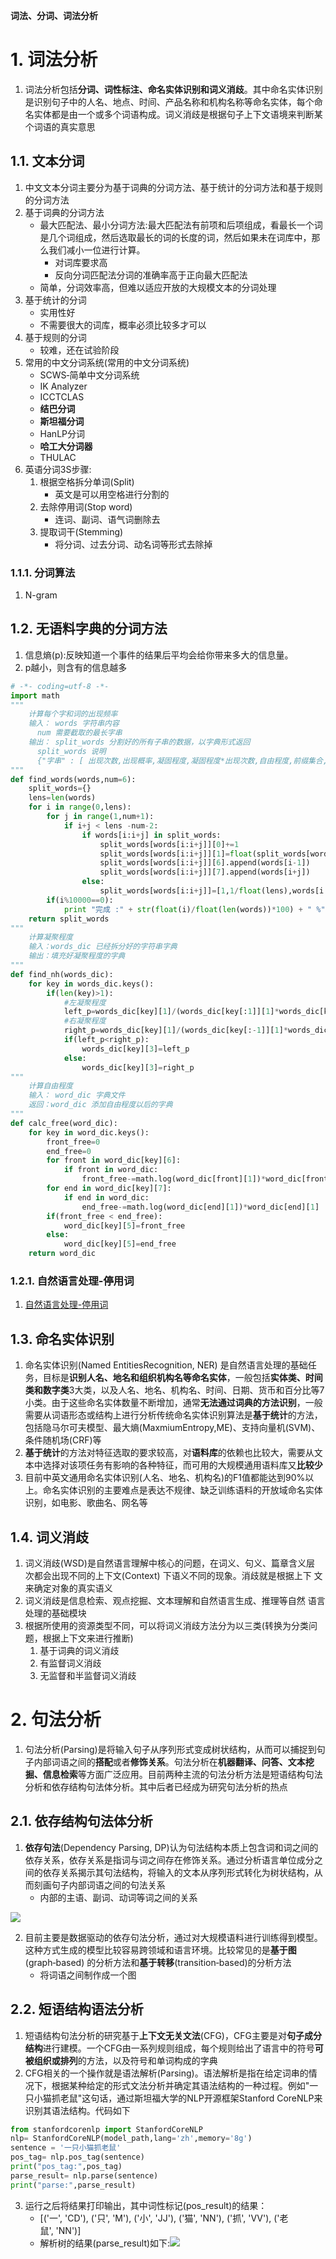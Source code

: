 **词法、分词、词法分析**

# 1. 词法分析
1. 词法分析包括**分词、词性标注、命名实体识别和词义消歧**。其中命名实体识别是识别句子中的人名、地点、时间、产品名称和机构名称等命名实体，每个命名实体都是由一个或多个词语构成。词义消歧是根据句子上下文语境来判断某个词语的真实意思

## 1.1. 文本分词
1. 中文文本分词主要分为基于词典的分词方法、基于统计的分词方法和基于规则的分词方法
2. 基于词典的分词方法
    + 最大匹配法、最小分词方法:最大匹配法有前项和后项组成，看最长一个词是几个词组成，然后选取最长的词的长度的词，然后如果未在词库中，那么我们减小一位进行计算。
        + 对词库要求高
        + 反向分词匹配法分词的准确率高于正向最大匹配法
    + 简单，分词效率高，但难以适应开放的大规模文本的分词处理
3. 基于统计的分词
    + 实用性好
    + 不需要很大的词库，概率必须比较多才可以
4. 基于规则的分词
    + 较难，还在试验阶段
5. 常用的中文分词系统(常用的中文分词系统)
    + SCWS‐简单中文分词系统
    + IK Analyzer
    + ICCTCLAS
    + **结巴分词**
    + **斯坦福分词**
    + HanLP分词
    + **哈工大分词器**
    + THULAC
6. 英语分词3S步骤:
    1. 根据空格拆分单词(Split)
        + 英文是可以用空格进行分割的
    2. 去除停用词(Stop word)
        + 连词、副词、语气词删除去
    3. 提取词干(Stemming)
        + 将分词、过去分词、动名词等形式去除掉

### 1.1.1. 分词算法
1. N-gram

## 1.2. 无语料字典的分词方法
1. 信息熵(p):反映知道一个事件的结果后平均会给你带来多大的信息量。
2. p越小，则含有的信息越多
```py
# -*- coding=utf-8 -*-
import math
"""
    计算每个字和词的出现频率
    输入： words 字符串内容
      num 需要截取的最长字串
    输出： split_words 分割好的所有子串的数据，以字典形式返回
      split_words 说明
      {"字串" : [ 出现次数,出现概率,凝固程度,凝固程度*出现次数,自由程度,前缀集合,后缀集合] .....}
"""
def find_words(words,num=6):
    split_words={}
    lens=len(words)
    for i in range(0,lens):
        for j in range(1,num+1):
            if i+j < lens -num-2:
                if words[i:i+j] in split_words:
                    split_words[words[i:i+j]][0]+=1
                    split_words[words[i:i+j]][1]=float(split_words[words[i:i+j]][0])/float(lens)
                    split_words[words[i:i+j]][6].append(words[i-1])
                    split_words[words[i:i+j]][7].append(words[i+j])
                else:
                    split_words[words[i:i+j]]=[1,1/float(lens),words[i:i+j],1,1,0,[words[i-1]],[words[i+j]]]
        if(i%10000==0):
            print "完成 :" + str(float(i)/float(len(words))*100) + " %"
    return split_words
"""
    计算凝聚程度
    输入：words_dic 已经拆分好的字符串字典
    输出：填充好凝聚程度的字典
"""
def find_nh(words_dic):
    for key in words_dic.keys():
        if(len(key)>1):
            #左凝聚程度
            left_p=words_dic[key][1]/(words_dic[key[:1]][1]*words_dic[key[1:]][1])
            #右凝聚程度
            right_p=words_dic[key][1]/(words_dic[key[:-1]][1]*words_dic[key[:-1]][1])
            if(left_p<right_p):
                words_dic[key][3]=left_p
            else:
                words_dic[key][3]=right_p
"""
    计算自由程度
    输入： word_dic 字典文件
    返回：word_dic 添加自由程度以后的字典
"""
def calc_free(word_dic):
    for key in word_dic.keys():
        front_free=0
        end_free=0
        for front in word_dic[key][6]:
            if front in word_dic:
                front_free-=math.log(word_dic[front][1])*word_dic[front][1]
        for end in word_dic[key][7]:
            if end in word_dic:
                end_free-=math.log(word_dic[end][1])*word_dic[end][1]
        if(front_free < end_free):
            word_dic[key][5]=front_free
        else:
            word_dic[key][5]=end_free
    return word_dic
```
### 1.2.1. 自然语言处理-停用词
1. <a href = "https://blog.csdn.net/weixin_42152696/article/details/86082566">自然语言处理-停用词</a>

## 1.3. 命名实体识别
1. 命名实体识别(Named EntitiesRecognition, NER) 是自然语言处理的基础任务，目标是**识别人名、地名和组织机构名等命名实体**，一般包括**实体类、时间类和数字类**3大类，以及人名、地名、机构名、时间、日期、货币和百分比等7小类。由于这些命名实体数量不断增加，通常**无法通过词典的方法识别**，一般需要从词语形态或结构上进行分析传统命名实体识别算法是**基于统计**的方法，包括隐马尔可夫模型、最大熵(MaxmiumEntropy,ME)、支持向量机(SVM)、条件随机场(CRF)等
2. **基于统计**的方法对特征选取的要求较高，对**语料库**的依赖也比较大，需要从文本中选择对该项任务有影响的各种特征，而可用的大规模通用语料库又**比较少**
3. 目前中英文通用命名实体识别(人名、地名、机构名)的F1值都能达到90%以上。命名实体识别的主要难点是表达不规律、缺乏训练语料的开放域命名实体识别，如电影、歌曲名、网名等

## 1.4. 词义消歧
1. 词义消歧(WSD)是自然语言理解中核心的问题，在词义、句义、篇章含义层 次都会出现不同的上下文(Context) 下语义不同的现象。消歧就是根据上下 文来确定对象的真实语义
2. 词义消歧是信息检索、观点挖掘、文本理解和自然语言生成、推理等自然 语言处理的基础模块
3. 根据所使用的资源类型不同，可以将词义消歧方法分为以三类(转换为分类问题，根据上下文来进行推断)
    1. 基于词典的词义消歧
    2. 有监督词义消歧
    3. 无监督和半监督词义消歧

# 2. 句法分析
1. 句法分析(Parsing)是将输入句子从序列形式变成树状结构，从而可以捕捉到句子内部词语之间的**搭配**或者**修饰关系**。句法分析在**机器翻译、问答、文本挖掘、信息检索**等方面广泛应用。目前两种主流的句法分析方法是短语结构句法分析和依存结构句法体分析。其中后者已经成为研究句法分析的热点

## 2.1. 依存结构句法体分析
1. **依存句法**(Dependency Parsing, DP)认为句法结构本质上包含词和词之间的依存关系，依存关系是指词与词之间存在修饰关系。通过分析语言单位成分之间的依存关系揭示其句法结构，将输入的文本从序列形式转化为树状结构，从而刻画句子内部词语之间的句法关系
    + 内部的主语、副词、动词等词之间的关系

![](img/词法/1.png)

2. 目前主要是数据驱动的依存句法分析，通过对大规模语料进行训练得到模型。这种方式生成的模型比较容易跨领域和语言环境。比较常见的是**基于图**(graph‐based) 的分析方法和**基于转移**(transition‐based)的分析方法
    + 将词语之间制作成一个图

## 2.2. 短语结构语法分析
1. 短语结构句法分析的研究基于**上下文无关文法**(CFG)，CFG主要是对**句子成分结构**进行建模。一个CFG由一系列规则组成，每个规则给出了语言中的符号**可被组织或排列**的方法，以及符号和单词构成的字典
2. CFG相关的一个操作就是语法解析(Parsing)。语法解析是指在给定词串的情况下，根据某种给定的形式文法分析并确定其语法结构的一种过程。例如"一只小猫抓老鼠"这句话，通过斯坦福大学的NLP开源框架Stanford CoreNLP来识别其语法结构。代码如下
```py
from stanfordcorenlp import StanfordCoreNLP 
nlp= StanfordCoreNLP(model_path,lang='zh',memory='8g')
sentence = '一只小猫抓老鼠'
pos_tag= nlp.pos_tag(sentence)
print("pos_tag:",pos_tag)
parse_result= nlp.parse(sentence)
print("parse:",parse_result)
```
3. 运行之后将结果打印输出，其中词性标记(pos_result)的结果：
    + [('一', 'CD'), ('只', 'M'), ('小', 'JJ'), ('猫', 'NN'), ('抓', 'VV'), ('老鼠', 'NN')]
    + 解析树的结果(parse_result)如下:![](img/词法/2.png)